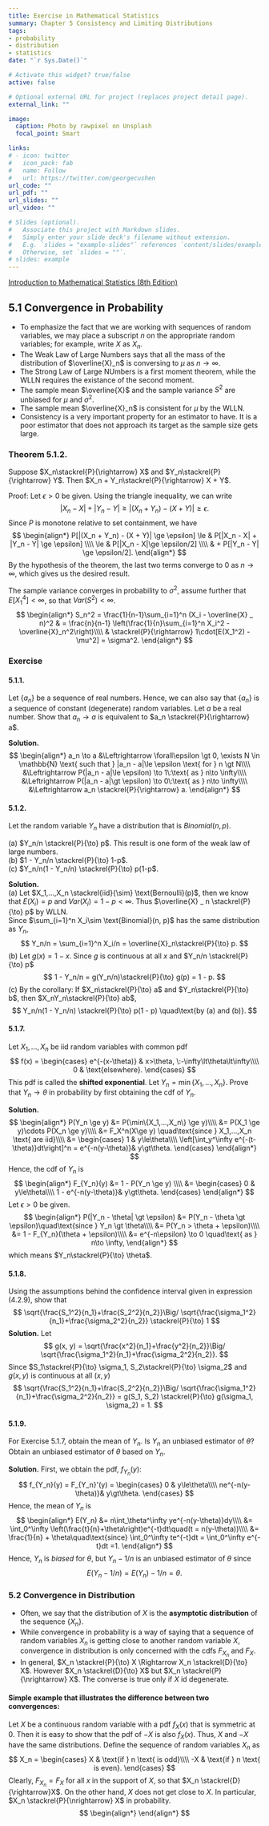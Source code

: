 ```yaml
---
title: Exercise in Mathematical Statistics
summary: Chapter 5 Consistency and Limiting Distributions
tags:
- probability
- distribution
- statistics
date: "`r Sys.Date()`"

# Activate this widget? true/false
active: false

# Optional external URL for project (replaces project detail page).
external_link: ""

image:
  caption: Photo by rawpixel on Unsplash
  focal_point: Smart

links:
# - icon: twitter
#   icon_pack: fab
#   name: Follow
#   url: https://twitter.com/georgecushen
url_code: ""
url_pdf: ""
url_slides: ""
url_video: ""

# Slides (optional).
#   Associate this project with Markdown slides.
#   Simply enter your slide deck's filename without extension.
#   E.g. `slides = "example-slides"` references `content/slides/example-slides.md`.
#   Otherwise, set `slides = ""`.
# slides: example
---
```

<script type="text/javascript" async src="https://cdnjs.cloudflare.com/ajax/libs/mathjax/2.7.7/MathJax.js?config=TeX-MML-AM_CHTML">
</script>
<script type="text/x-mathjax-config">
 MathJax.Hub.Config({
 tex2jax: {
 inlineMath: [['$', '$'] ],
 displayMath: [ ['$$','$$'], ["\\[","\\]"] ]
 }
 });
</script>

[Introduction to Mathematical Statistics (8th Edition)](https://minerva.it.manchester.ac.uk/~saralees/statbook2.pdf)

## 5.1 Convergence in Probability
- To emphasize the fact that we are working with sequences of random variables, we may place a subscript $n$ on the appropriate random variables; for example, write $X$ as $X_n$.
- The Weak Law of Large Numbers says that all the mass of the distribution of $\overline{X}_n$ is conversing to $\mu$ as $n\rightarrow\infty$.
- The Strong Law of Large NUmbers is a first moment theorem, while the WLLN requires the existance of the second moment.
- The sample mean $\overline{X}$ and the sample variance $S^2$ are unbiased for $\mu$ and $\sigma^2$.
- The sample mean $\overline{X}_n$ is consistent for $\mu$ by the WLLN.
- Consistency is a very important property for an estimator to have. It is a poor estimator that does not approach its target as the sample size gets large.

### Theorem 5.1.2.
Suppose $X_n\stackrel{P}{\rightarrow} X$ and $Y_n\stackrel{P}{\rightarrow} Y$. 
Then $X_n + Y_n\stackrel{P}{\rightarrow} X + Y$.

Proof: Let $\epsilon \gt 0$ be given. Using the triangle inequality, we can write
$$
|X_n - X| + |Y_n - Y| \ge |(X_n + Y_n) - (X + Y)| \ge \epsilon. 
$$
Since $P$ is monotone relative to set containment, we have
$$
\begin{align*}
P[|(X_n + Y_n) - (X + Y)| \ge \epsilon]
\le & P[|X_n - X| + |Y_n - Y| \ge \epsilon] \\\\
\le & P[|X_n - X|\ge \epsilon/2] \\\\ 
& + P[|Y_n - Y| \ge \epsilon/2].
\end{align*}
$$
By the hypothesis of the theorem, the last two terms converge to $0$ as $n\rightarrow\infty$, which gives us the desired result.

The sample variance converges in probability to $\sigma^2$, assume further that $E[X_1^4]\lt\infty$, so that $Var(S^2)\lt\infty$.
$$
\begin{align*}
S_n^2 = \frac{1}{n-1}\sum_{i=1}^n (X_i - \overline{X} _ n)^2
& = \frac{n}{n-1} \left(\frac{1}{n}\sum_{i=1}^n X_i^2 - \overline{X}_n^2\right)\\\\
& \stackrel{P}{\rightarrow} 1\cdot[E(X_1^2) - \mu^2] = \sigma^2.
\end{align*}
$$

### Exercise
#### 5.1.1.
Let {$a_n$} be a sequence of real numbers. Hence, we can also say that {$a_n$} is a sequence of constant (degenerate) random variables. Let $a$ be a real number. Show that $a_n \to a$ is equivalent to $a_n \stackrel{P}{\rightarrow} a$.

**Solution.**
$$
\begin{align*}
a_n \to a 
&\Leftrightarrow \forall\epsilon \gt 0, \exists N \in \mathbb{N} \text{ such that }
|a_n - a|\le \epsilon \text{ for } n \gt N\\\\
&\Leftrightarrow P(|a_n - a|\le \epsilon) \to 1\:\text{ as } n\to \infty\\\\
&\Leftrightarrow P(|a_n - a|\gt \epsilon) \to 0\:\text{ as } n\to \infty\\\\
&\Leftrightarrow a_n \stackrel{P}{\rightarrow} a.
\end{align*}
$$
#### 5.1.2.
Let the random variable $Y_n$ have a distribution that is $Binomial(n, p)$.

(a) $Y_n/n \stackrel{P}{\to} p$. This result is one form of the weak law of large numbers.  
(b) $1 - Y_n/n \stackrel{P}{\to} 1-p$.  
(c) $Y_n/n(1 - Y_n/n) \stackrel{P}{\to} p(1-p$.

**Solution.**  
(a) Let $X_1,...,X_n \stackrel{iid}{\sim} \text{Bernoulli}(p)$, then we know that $E(X_i)=p$ and $Var(X_i) = 1 - p \lt \infty$. Thus $\overline{X} _ n \stackrel{P}{\to} p$ by WLLN.  
Since $\sum_{i=1}^n X_i\sim \text{Binomial}(n, p)$ has the same distribution as $Y_n$,
$$
Y_n/n = \sum_{i=1}^n X_i/n = \overline{X}_n\stackrel{P}{\to} p.
$$
(b) Let $g(x) = 1-x$. Since $g$ is continuous at all $x$ and $Y_n/n \stackrel{P}{\to} p$
$$
1 - Y_n/n = g(Y_n/n)\stackrel{P}{\to} g(p) = 1 - p.
$$
(c) By the corollary: If $X_n\stackrel{P}{\to} a$ and $Y_n\stackrel{P}{\to} b$, then
$X_nY_n\stackrel{P}{\to} ab$,
$$
Y_n/n(1 - Y_n/n) \stackrel{P}{\to} p(1 - p) \quad\text{by (a) and (b)}.
$$

#### 5.1.7.
Let $X_1,...,X_n$ be iid random variables with common pdf
$$
f(x) = \begin{cases}
e^{-(x-\theta)} & x>\theta, \:-\infty\lt\theta\lt\infty\\\\
0 & \text{elsewhere}.
\end{cases}
$$
This pdf is called the **shifted exponential**. Let $Y_n = \min\{X_1,...,X_n\}$.
Prove that $Y_n  \to \theta$ in probability by first obtaining the cdf of $Y_n$.

**Solution.** 
$$
\begin{align*}
P(Y_n \ge y) &= P(\min\{X_1,...,X_n\} \ge y)\\\\
&= P(X_1 \ge y)\cdots P(X_n \ge y)\\\\
&= F_X^n(X\ge y) \quad\text{since } X_1,...,X_n \text{ are iid}\\\\
&= \begin{cases}
1 & y\le\theta\\\\
\left[\int_y^\infty e^{-(t-\theta)}dt\right]^n = e^{-n(y-\theta)}& y\gt\theta.
\end{cases}
\end{align*}
$$
Hence, the cdf of $Y_n$ is
$$
\begin{align*}
F_{Y_n}(y) &= 1 - P(Y_n \ge y) \\\\
&= \begin{cases}
0 & y\le\theta\\\\
1 - e^{-n(y-\theta)}& y\gt\theta.
\end{cases}
\end{align*}
$$
Let $\epsilon \gt 0$ be given. 
$$
\begin{align*}
P(|Y_n - \theta| \gt \epsilon) &= P(Y_n - \theta \gt \epsilon)\quad\text{since } Y_n \gt \theta\\\\
&= P(Y_n > \theta + \epsilon)\\\\
&= 1 - F_{Y_n}(\theta + \epsilon)\\\\
&= e^{-n\epsilon} \to 0 \quad\text{ as } n\to \infty,
\end{align*}
$$
which means $Y_n\stackrel{P}{\to} \theta$.

#### 5.1.8.
Using the assumptions behind the confidence interval given in expression (4.2.9), show that
$$
\sqrt{\frac{S_1^2}{n_1}+\frac{S_2^2}{n_2}}\Big/
\sqrt{\frac{\sigma_1^2}{n_1}+\frac{\sigma_2^2}{n_2}}
\stackrel{P}{\to} 1
$$
**Solution.** Let
$$
g(x, y) = \sqrt{\frac{x^2}{n_1}+\frac{y^2}{n_2}}\Big/
\sqrt{\frac{\sigma_1^2}{n_1}+\frac{\sigma_2^2}{n_2}}.
$$
Since $S_1\stackrel{P}{\to} \sigma_1, S_2\stackrel{P}{\to} \sigma_2$ and $g(x, y)$ is continuous at all $(x, y)$
$$
\sqrt{\frac{S_1^2}{n_1}+\frac{S_2^2}{n_2}}\Big/
\sqrt{\frac{\sigma_1^2}{n_1}+\frac{\sigma_2^2}{n_2}}
= g(S_1, S_2) \stackrel{P}{\to} g(\sigma_1, \sigma_2) = 1.
$$

#### 5.1.9.
For Exercise 5.1.7, obtain the mean of $Y_n$. Is $Y_n$ an unbiased estimator of $\theta$? Obtain an unbiased estimator of $\theta$ based on $Y_n$.

**Solution.** First, we obtain the pdf, $f_{Y_n}(y)$:
$$
f_{Y_n}(y) = F_{Y_n}'(y) = \begin{cases}
0 & y\le\theta\\\\
ne^{-n(y-\theta)}& y\gt\theta.
\end{cases}
$$
Hence, the mean of $Y_n$ is
$$
\begin{align*}
E(Y_n) &= n\int_\theta^\infty ye^{-n(y-\theta)}dy\\\\
&= \int_0^\infty \left(\frac{t}{n}+\theta\right)e^{-t}dt\quad(t = n(y-\theta))\\\\
&= \frac{1}{n} + \theta\quad\text{since} \int_0^\infty te^{-t}dt = \int_0^\infty e^{-t}dt =1.
\end{align*}
$$
Hence, $Y_n$ is *biased* for $\theta$, but $Y_n - 1/n$ is an unbiased estimator of $\theta$ since
$$
E(Y_n - 1/n) = E(Y_n) - 1/n = \theta.
$$

### 5.2 Convergence in Distribution
- Often, we say that the distribution of $X$ is the **asymptotic distribution** of the sequence {$X_n$}.
- While convergence in probability is a way of saying that a sequence of random variables $X_n$ is getting close to another random variable $X$, convergence in distribution is only concerned with the cdfs $F_{X_n}$ and $F_X$.
- In general, $X_n \stackrel{P}{\to} X \Rightarrow X_n \stackrel{D}{\to} X$. However
$X_n \stackrel{D}{\to} X$ but $X_n \stackrel{P}{\nrightarrow} X$. The converse is true only if $X$ id degenerate.

#### Simple example that illustrates the difference between two convergences:
Let $X$ be a continuous random variable with a pdf $f_X(x)$ that is symmetric at 0. Then it is easy to show that the pdf of $-X$ is also $f_X(x)$. Thus, $X$ and $-X$ have the same distributions. Define the sequence of random variables $X_n$ as
$$
X_n = \begin{cases}
 X & \text{if } n \text{ is odd}\\\\
-X & \text{if } n \text{ is even}.
\end{cases}
$$
Clearly, $F_{X_n}=F_{X}$ for all $x$ in the support of $X$, so that $X_n \stackrel{D}{\rightarrow}X$. 
On the other hand, $X$ does not get close to $X$. In particular, $X_n \stackrel{P}{\nrightarrow} X$ in probability.
$$
\begin{align*}
\end{align*}
$$
